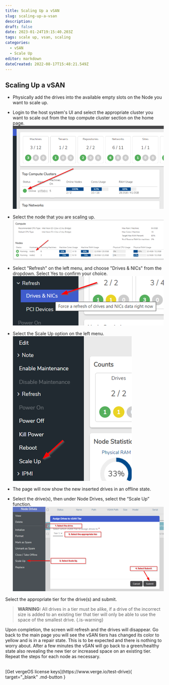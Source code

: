 ```yaml
---
title: Scaling Up a vSAN
slug: scaling-up-a-vsan
description: 
draft: false
date: 2023-01-24T19:15:40.203Z
tags: scale up, vsan, scaling
categories:
  - vSAN
  - Scale Up
editor: markdown
dateCreated: 2022-08-17T15:48:21.549Z
---
```


## Scaling Up a vSAN

- Physically add the drives into the available empty slots on the Node you want to scale up.
- Login to the host system's UI and select the appropriate cluster you want to scale out from the top compute cluster section on the home page.
![scaleupvsan1.png](/docs/public/scaleupvsan1.png)
- Select the node that you are scaling up.
![scaleupvsan2.png](/docs/public/scaleupvsan2.png)
 - Select "Refresh" on the left menu, and choose "Drives & NICs" from the dropdown. Select Yes to confirm your choice.
![scaleupvsan4.png](/docs/public/scaleupvsan4.png)

 - Select the Scale Up option on the left menu.
![scaleupvsan3.png](/docs/public/scaleupvsan3.png)


- The page will now show the new inserted drives in an offline state.
- Select the drive(s), then under Node Drives, select the “Scale Up” function.
![scaleupvsan5.png](/docs/public/scaleupvsan5.png)

Select the appropriate tier for the drive(s) and submit. 

> **WARNING:** All drives in a tier must be alike, if a drive of the incorrect size is added to an existing tier that tier will only be able to use the space of the smallest drive.
{.is-warning}


Upon completion, the screen will refresh and the drives will disappear. Go back to the main page you will see the vSAN tiers has changed its color to yellow and is in a repair state. This is to be expected and there is nothing to worry about. After a few minutes the vSAN will go back to a green/healthy state also revealing the new tier or increased space on an existing tier.
Repeat the steps for each node as necessary.

<br>
[Get vergeOS license keys](https://www.verge.io/test-drive){ target="_blank" .md-button }
